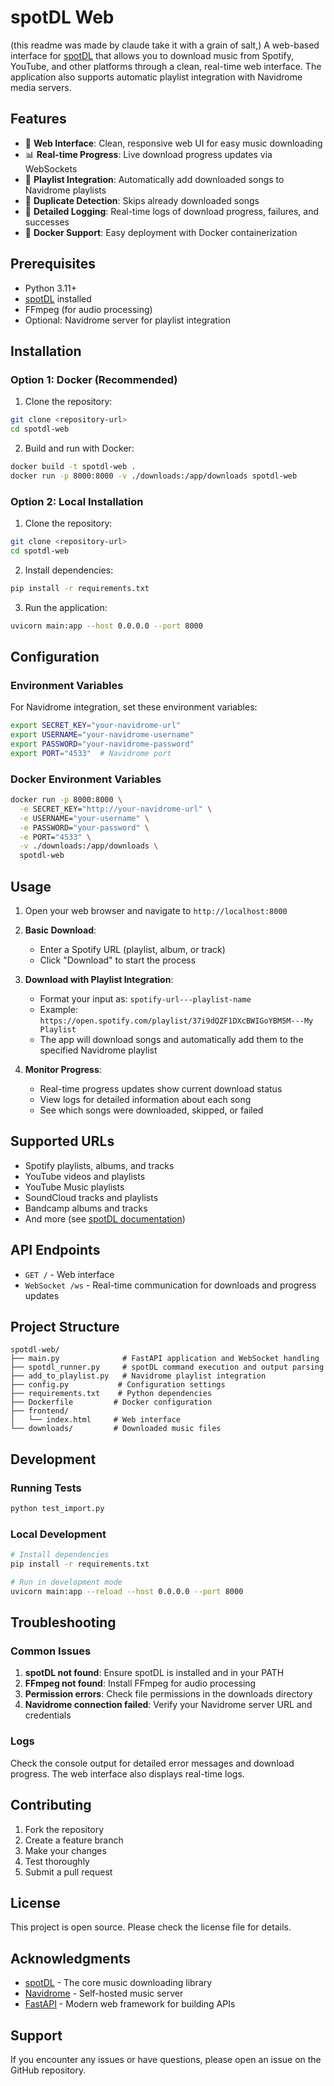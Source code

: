 # spotDL Web
(this readme was made by claude take it with a grain of salt,)
A web-based interface for [spotDL](https://github.com/spotDL/spotify-downloader) that allows you to download music from Spotify, YouTube, and other platforms through a clean, real-time web interface. The application also supports automatic playlist integration with Navidrome media servers.

## Features

- 🎵 **Web Interface**: Clean, responsive web UI for easy music downloading
- 📊 **Real-time Progress**: Live download progress updates via WebSockets
- 📱 **Playlist Integration**: Automatically add downloaded songs to Navidrome playlists
- 🔄 **Duplicate Detection**: Skips already downloaded songs
- 📝 **Detailed Logging**: Real-time logs of download progress, failures, and successes
- 🐳 **Docker Support**: Easy deployment with Docker containerization

## Prerequisites

- Python 3.11+
- [spotDL](https://github.com/spotDL/spotify-downloader) installed
- FFmpeg (for audio processing)
- Optional: Navidrome server for playlist integration

## Installation

### Option 1: Docker (Recommended)

1. Clone the repository:
```bash
git clone <repository-url>
cd spotdl-web
```

2. Build and run with Docker:
```bash
docker build -t spotdl-web .
docker run -p 8000:8000 -v ./downloads:/app/downloads spotdl-web
```

### Option 2: Local Installation

1. Clone the repository:
```bash
git clone <repository-url>
cd spotdl-web
```

2. Install dependencies:
```bash
pip install -r requirements.txt
```

3. Run the application:
```bash
uvicorn main:app --host 0.0.0.0 --port 8000
```

## Configuration

### Environment Variables

For Navidrome integration, set these environment variables:

```bash
export SECRET_KEY="your-navidrome-url"
export USERNAME="your-navidrome-username"
export PASSWORD="your-navidrome-password"
export PORT="4533"  # Navidrome port
```

### Docker Environment Variables

```bash
docker run -p 8000:8000 \
  -e SECRET_KEY="http://your-navidrome-url" \
  -e USERNAME="your-username" \
  -e PASSWORD="your-password" \
  -e PORT="4533" \
  -v ./downloads:/app/downloads \
  spotdl-web
```

## Usage

1. Open your web browser and navigate to `http://localhost:8000`

2. **Basic Download**:
   - Enter a Spotify URL (playlist, album, or track)
   - Click "Download" to start the process

3. **Download with Playlist Integration**:
   - Format your input as: `spotify-url---playlist-name`
   - Example: `https://open.spotify.com/playlist/37i9dQZF1DXcBWIGoYBM5M---My Playlist`
   - The app will download songs and automatically add them to the specified Navidrome playlist

4. **Monitor Progress**:
   - Real-time progress updates show current download status
   - View logs for detailed information about each song
   - See which songs were downloaded, skipped, or failed

## Supported URLs

- Spotify playlists, albums, and tracks
- YouTube videos and playlists
- YouTube Music playlists
- SoundCloud tracks and playlists
- Bandcamp albums and tracks
- And more (see [spotDL documentation](https://spotdl.readthedocs.io/en/latest/))

## API Endpoints

- `GET /` - Web interface
- `WebSocket /ws` - Real-time communication for downloads and progress updates

## Project Structure

```
spotdl-web/
├── main.py              # FastAPI application and WebSocket handling
├── spotdl_runner.py     # spotDL command execution and output parsing
├── add_to_playlist.py   # Navidrome playlist integration
├── config.py           # Configuration settings
├── requirements.txt    # Python dependencies
├── Dockerfile         # Docker configuration
├── frontend/
│   └── index.html     # Web interface
└── downloads/         # Downloaded music files
```

## Development

### Running Tests

```bash
python test_import.py
```

### Local Development

```bash
# Install dependencies
pip install -r requirements.txt

# Run in development mode
uvicorn main:app --reload --host 0.0.0.0 --port 8000
```

## Troubleshooting

### Common Issues

1. **spotDL not found**: Ensure spotDL is installed and in your PATH
2. **FFmpeg not found**: Install FFmpeg for audio processing
3. **Permission errors**: Check file permissions in the downloads directory
4. **Navidrome connection failed**: Verify your Navidrome server URL and credentials

### Logs

Check the console output for detailed error messages and download progress. The web interface also displays real-time logs.

## Contributing

1. Fork the repository
2. Create a feature branch
3. Make your changes
4. Test thoroughly
5. Submit a pull request

## License

This project is open source. Please check the license file for details.

## Acknowledgments

- [spotDL](https://github.com/spotDL/spotify-downloader) - The core music downloading library
- [Navidrome](https://www.navidrome.org/) - Self-hosted music server
- [FastAPI](https://fastapi.tiangolo.com/) - Modern web framework for building APIs

## Support

If you encounter any issues or have questions, please open an issue on the GitHub repository.
